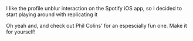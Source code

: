I like the profile unblur interaction on the Spotify iOS app, so I decided to start playing around with replicating it 

Oh yeah and, and check out Phil Colins' for an espescially fun one. Make it for yourself!
 
